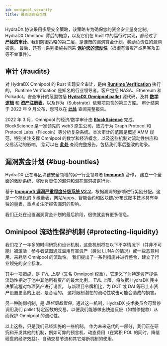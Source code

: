 ```yaml
---
id: omnipool_security
title: 最先进的安全性
---
```


HydraDX 协议采用多层安全策略，该策略专为确保您的资金安全量身定制。HydraDX Omnipool 背后的概念，以及它们在 Rust 中的运行时实现，都经过了 **[严格的审计](#audits)**。我们防御策略的第二层，是慷慨的漏洞赏金计划，奖励负责任的漏洞披露。 最后，还有一系列措施共同来 **[保护您的流动性](#protecting-liquidity)**（抵御有毒资产或黑客攻击等不幸事件）。

## 审计 {#audits}

对 HydraDX Omnipool 的 Rust 实现安全审计，是由 **[Runtime Verification](https://runtimeverification.com/)** 执行的。 Runtime Verification 是知名的行业领导者，客户包括 NASA、Ethereum 和 Polkadot。安全审计的范围包括 **[HydraDX Omnipool pallet](https://github.com/galacticcouncil/HydraDX-node/blob/master/pallets/omnipool/src/)** 源代码，及其 **[数学逻辑](https://github.com/galacticcouncil/HydraDX-math/tree/main/src/omnipool)** 和 **[资产注册表](https://github.com/galacticcouncil/warehouse/tree/main/asset-registry)**，以及作为（Substrate）依赖项包含的第三方库。 审计结果于 2022 年 9 月公布，您可以在 **[此处](https://github.com/galacticcouncil/HydraDX-audit-reports/blob/main/220907-Runtime-Verification-Security-Audit.pdf)** 查阅完整报告。

2022 年 3 月，Omnipool 的经济/数学审计由 **[BlockScience](https://block.science/)** 完成。 BlockScience 是一家领先的 web3 原生公司，致力于为 Graph Protocol 和 Protocol Labs（Filecoin）等分析复杂系统。本次审计的范围是概述 AMM 规范，特别关注支撑 Omnipool 的数学和经济概念，以及这些机制对流动性供应和交易活动的影响。 您可以在 **[此处](https://github.com/galacticcouncil/HydraDX-audit-reports/blob/main/220322-BlockScience-Omnipool-Report%2Baddendum-by-HydraDX.pdf)** 查阅完整报告，包括我们事后整改的附录。

## 漏洞赏金计划 {#bug-bounties}

HydraDX 正在与区块链安全领域的另一行业领导者 **[Immunefi](https://immunefi.com/)** 合作， 建立一个全面的激励系统，奖励负责任的漏洞和潜在漏洞披露行为。

基于 **[Immunefi 漏洞严重程度分级系统 V2.2](https://immunefi.com/immunefi-vulnerability-severity-classification-system-v2-2/)**，根据漏洞的影响进行奖励分配。这是一个简化的 5 级量表，网站/apps、智能合约和区块链/分布式账本技术具有单独的量表，重点关注所报告漏洞的影响。 

我们正处在设置漏洞赏金计划的最后阶段，很快就会有更多信息。

## Ominipool 流动性保护机制 {#protecting-liquidity}

我们花了一年多的时间研究和设计机制，这些机制将在以下不幸情况下（并非不可能）被激活：参与者试图通过滥用有害资产（类似 LUNA 的情况）或一些恶意利用，来耗尽 Omnipool 的流动性。 我们提出了一系列措施并进行整合，建立了行业领先的安全标准。

其中一项措施，是 *TVL 上限*（又名 Omnipool 权重），它定义了为特定资产提供流动性相对于池中其他所有资产的最大比例。 TVL 上限，将依据 HydraDX 民主决策流程对每项资产进行设置。 与新项目令牌相比，为 DOT 或 DAI 等已上市资产设置更高的上限，是合理的。 这将限制潜在的流动性攻击可能会造成的损害。

另一种防御机制，是 *目标函数暂停*。通过这一机制，HydraDX 技术委员会可暂停调用我们 pallet 特定函数的交易，以便我们能够做出快速反应（如暂停提款）从而保护 Omnipool 的流动性。

以上这些，只是我们已经实施的一些机制。 作为未来迭代的一部分，我们正在研究和开发其他的机制，例如可靠的预言机、动态费用（在累积 POL 的同时，降低砸盘的经济效益）、自动交易节流和其它熔断机制的使用。
